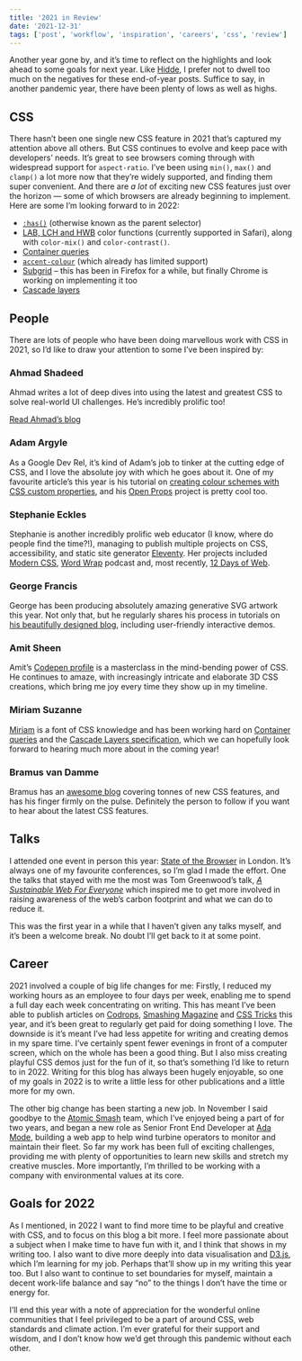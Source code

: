 ```yaml
---
title: '2021 in Review'
date: '2021-12-31'
tags: ['post', 'workflow', 'inspiration', 'careers', 'css', 'review']
---
```


Another year gone by, and it’s time to reflect on the highlights and look ahead to some goals for next year. Like [Hidde](https://hiddedevries.nl/en/blog/), I prefer not to dwell too much on the negatives for these end-of-year posts. Suffice to say, in another pandemic year, there have been plenty of lows as well as highs.

<!--excerpt-->

## CSS

There hasn’t been one single new CSS feature in 2021 that’s captured my attention above all others. But CSS continues to evolve and keep pace with developers’ needs. It’s great to see browsers coming through with widespread support for `aspect-ratio`. I’ve been using `min()`, `max()` and `clamp()` a lot more now that they’re widely supported, and finding them super convenient. And there are _a lot_ of exciting new CSS features just over the horizon — some of which browsers are already beginning to implement. Here are some I’m looking forward to in 2022:

- [`:has()`](https://css-tricks.com/did-you-know-about-the-has-css-selector/) (otherwise known as the parent selector)
- [LAB, LCH and HWB](https://www.smashingmagazine.com/2021/11/guide-modern-css-colors/) color functions (currently supported in Safari), along with `color-mix()` and `color-contrast()`.
- [Container queries](https://ishadeed.com/article/say-hello-to-css-container-queries/)
- [`accent-colour`](https://www.smashingmagazine.com/2021/09/simplifying-form-styles-accent-color/) (which already has limited support)
- [Subgrid](https://www.smashingmagazine.com/2018/07/css-grid-2/) – this has been in Firefox for a while, but finally Chrome is working on implementing it too
- [Cascade layers](https://www.bram.us/2021/09/15/the-future-of-css-cascade-layers-css-at-layer/)

## People

There are lots of people who have been doing marvellous work with CSS in 2021, so I’d like to draw your attention to some I’ve been inspired by:

### Ahmad Shadeed

Ahmad writes a lot of deep dives into using the latest and greatest CSS to solve real-world UI challenges. He’s incredibly prolific too!

[Read Ahmad’s blog](https://ishadeed.com/)

### Adam Argyle

As a Google Dev Rel, it’s kind of Adam’s job to tinker at the cutting edge of CSS, and I love the absolute joy with which he goes about it. One of my favourite article’s this year is his tutorial on [creating colour schemes with CSS custom properties](https://web.dev/building-a-color-scheme/), and his [Open Props](https://open-props.style/) project is pretty cool too.

### Stephanie Eckles

Stephanie is another incredibly prolific web educator (I know, where do people find the time?!), managing to publish multiple projects on CSS, accessibility, and static site generator [Eleventy](https://www.11ty.dev/). Her projects included [Modern CSS](https://moderncss.dev/), [Word Wrap](https://wordwrap.dev/) podcast and, most recently, [12 Days of Web](https://12daysofweb.dev).

### George Francis

George has been producing absolutely amazing generative SVG artwork this year. Not only that, but he regularly shares his process in tutorials on [his beautifully designed blog](https://georgefrancis.dev/), including user-friendly interactive demos.

### Amit Sheen

Amit’s [Codepen profile](https://codepen.io/amit_sheen/) is a masterclass in the mind-bending power of CSS. He continues to amaze, with increasingly intricate and elaborate 3D CSS creations, which bring me joy every time they show up in my timeline.

### Miriam Suzanne

[Miriam](https://www.miriamsuzanne.com/) is a font of CSS knowledge and has been working hard on [Container queries](https://www.miriamsuzanne.com/2021/05/02/container-queries/) and the [Cascade Layers specification](https://developer.mozilla.org/en-US/docs/Web/CSS/@layer), which we can hopefully look forward to hearing much more about in the coming year!

### Bramus van Damme

Bramus has an [awesome blog](https://www.bram.us) covering tonnes of new CSS features, and has his finger firmly on the pulse. Definitely the person to follow if you want to hear about the latest CSS features.

## Talks

I attended one event in person this year: [State of the Browser](https://2021.stateofthebrowser.com) in London. It’s always one of my favourite conferences, so I’m glad I made the effort. One the talks that stayed with me the most was Tom Greenwood’s talk, _[A Sustainable Web For Everyone](https://2021.stateofthebrowser.com/speakers/tom-greenwood/)_ which inspired me to get more involved in raising awareness of the web’s carbon footprint and what we can do to reduce it.

This was the first year in a while that I haven’t given any talks myself, and it’s been a welcome break. No doubt I’ll get back to it at some point.

## Career

2021 involved a couple of big life changes for me: Firstly, I reduced my working hours as an employee to four days per week, enabling me to spend a full day each week concentrating on writing. This has meant I’ve been able to publish articles on [Codrops](https://tympanus.net/codrops/), [Smashing Magazine](https://www.smashingmagazine.com/) and [CSS Tricks](https://css-tricks.com/) this year, and it’s been great to regularly get paid for doing something I love. The downside is it’s meant I’ve had less appetite for writing and creating demos in my spare time. I’ve certainly spent fewer evenings in front of a computer screen, which on the whole has been a good thing. But I also miss creating playful CSS demos just for the fun of it, so that’s something I’d like to return to in 2022. Writing for this blog has always been hugely enjoyable, so one of my goals in 2022 is to write a little less for other publications and a little more for my own.

The other big change has been starting a new job. In November I said goodbye to the [Atomic Smash](https://www.atomicsmash.co.uk/) team, which I’ve enjoyed being a part of for two years, and began a new role as Senior Front End Developer at [Ada Mode](https://www.ada-mode.com/), building a web app to help wind turbine operators to monitor and maintain their fleet. So far my work has been full of exciting challenges, providing me with plenty of opportunities to learn new skills and stretch my creative muscles. More importantly, I’m thrilled to be working with a company with environmental values at its core.

## Goals for 2022

As I mentioned, in 2022 I want to find more time to be playful and creative with CSS, and to focus on this blog a bit more. I feel more passionate about a subject when I make time to have fun with it, and I think that shows in my writing too. I also want to dive more deeply into data visualisation and [D3.js](https://d3js.org/), which I’m learning for my job. Perhaps that’ll show up in my writing this year too. But I also want to continue to set boundaries for myself, maintain a decent work-life balance and say “no” to the things I don’t have the time or energy for.

I’ll end this year with a note of appreciation for the wonderful online communities that I feel privileged to be a part of around CSS, web standards and climate action. I’m ever grateful for their support and wisdom, and I don’t know how we’d get through this pandemic without each other.
